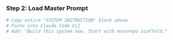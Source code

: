 ### Step 2: Load Master Prompt

```bash
# Copy entire "SYSTEM INSTRUCTION" block above
# Paste into Claude Code CLI
# Add: "Build this system now. Start with monorepo scaffold."
```
